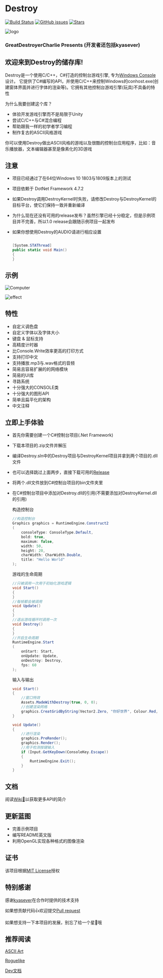 # Destroy

[![Build Status](https://img.shields.io/github/license/GreatDestroyerCharlie/Destroy.svg)](https://github.com/GreatDestroyerCharlie/Destroy/blob/master/LICENSE)
[![GitHub issues](https://img.shields.io/github/issues/GreatDestroyerCharlie/Destroy.svg)](https://github.com/GreatDestroyerCharlie/Destroy/issues)
[![Stars](https://img.shields.io/github/stars/GreatDestroyerCharlie/Destroy.svg?style=social)](https://github.com/GreatDestroyerCharlie/Destroy)

![logo](https://github.com/GreatDestroyerCharlie/Destroy/blob/master/Docs/logo.png)

### GreatDestroyerCharlie Presents (开发者还包括kyasever)

## 欢迎来到Destroy的储存库!

Destroy是一个使用C/C++，C#打造的控制台游戏引擎, 专为[Windows Console](https://github.com/microsoft/terminal)设计。
它提供了C#编写的API，并使用C/C++来控制Windows的conhost.exe(创建窗体界面并进行字体的渲染等)。它拥有其他控制台游戏引擎(玩具)不具备的特性

为什么我要创建这个库？
* 体验开发游戏引擎而不是局限于Unity
* 尝试C/C++与C#混合编程
* 帮助跟我一样的初学者学习编程
* 制作复古的ASCII风格游戏

你可以使用Destroy做出ASCII风格的游戏以及很酷的控制台应用程序，比如：音乐播放器，文本编辑器甚至是像素化的3D游戏

## 注意

* 项目已经通过了在64位Windows 10 1803与1809版本上的测试

* 项目依赖于 DotNet Framework 4.7.2

* 如果Destroy调用DestroyKernel时失败，请修改Destroy与DestroyKernel的目标平台，使它们保持一致并重新编译

* 为什么现在还没有可用的release发布？虽然引擎已经十分稳定，但是示例项目并不完善，所以1.0 release会跟随示例项目一起发布

* 如果你想使用Destroy的AUDIO请进行相应设置

    ```cs

    [System.STAThread]
    public static void Main()
    {
    } 

    ```


## 示例

![Computer](https://github.com/GreatDestroyerCharlie/Destroy/blob/master/Docs/computer.gif)

![effect](https://github.com/GreatDestroyerCharlie/Destroy/blob/master/Docs/effect.gif)

## 特性

* 自定义调色盘
* 自定义字体以及字体大小
* 键盘 & 鼠标支持
* 高精度计时器
* 比Console.Write效率更高的打印方式
* 支持打印中文
* 支持播放.mp3与.wav格式的音频
* 简易且容易扩展的的网络模块
* 简易的UI库
* 寻路系统
* 十分强大的CONSOLE类
* 十分强大的图形API
* 简单且扁平化的架构
* 中文注释

## 立即上手体验

* 首先你需要创建一个C#控制台项目(.Net Framework)
* 下载本项目的.zip文件并解压
* 编译Destroy.sln中的Destroy项目与DestroyKernel项目并拿到两个项目的.dll文件
* 也可以选择跳过上面两步，直接下载可用的[Release](https://github.com/GreatDestroyerCharlie/Destroy/releases)
* 将两个.dll文件放到C#控制台项目的bin文件夹里
* 在C#控制台项目中添加对Destroy.dll的引用(不需要添加对DestroyKernel.dll的引用)

    构造控制台
    ``` cs
    //构造控制台
    Graphics graphics = RuntimeEngine.Construct2
    (
        consoleType: ConsoleType.Default,
        bold: true,
        maximum: false,
        width: 50,
        height: 20,
        charWidth: CharWidth.Double,
        title: "Hello World"
    );
    ```

    游戏的生命周期
    ``` cs
    //只被调用一次用于初始化游戏逻辑
    void Start()
    {
    }
    //每帧都会被调用
    void Update()
    {
    }
    //退出游戏循环时调用一次
    void Destroy()
    {
    }
    //开启生命周期
    RuntimeEngine.Start
    (
        onStart: Start, 
        onUpdate: Update, 
        onDestroy: Destroy, 
        fps: 60
    );
    ```

    输入与输出
    ``` cs
    void Start()
    {
        //窗口特效
        Assets.MadeWithDestroy(true, 0, 0);
        //创建渲染网格
        graphics.CreatGridByString(Vector2.Zero, "你好世界", Colour.Red, Colour.Black);
    }

    void Update()
    {
        //进行渲染
        graphics.PreRender();
        graphics.Render();
        //用于检测按键输入
        if (Input.GetKeyDown(ConsoleKey.Escape))
        {
            RuntimeEngine.Exit();
        }
    }
    ```

## 文档

阅读[Wiki📖](https://github.com/GreatDestroyerCharlie/Destroy/wiki)以获取更多API的简介

## 更新蓝图

* 完善示例项目
* 编写README英文版
* 利用OpenGL实现各种格式的图像渲染

## 证书

该项目根据[MIT License](https://github.com/GreatDestroyerCharlie/Destroy/blob/master/LICENSE)授权

## 特别感谢

感谢[kyasever](https://github.com/kyasever)在合作时提供的技术支持

如果想贡献代码👍欢迎提交[Pull request](https://github.com/GreatDestroyerCharlie/Destroy/pulls)

如果想支持一下本项目的发展，别忘了给一个星🌟哦

## 推荐阅读

[ASCII Art](https://indienova.com/indie-game-news/ascii-art-games/)

[Roguelike](http://pre-sence.com/archives/roguelike-dossier)

[Dev文档](https://github.com/GreatDestroyerCharlie/Destroy/blob/master/Docs/Dev.md)